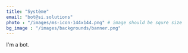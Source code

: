 ```yaml
---
title: "Système"
email: "bot@si.solutions"
photo : "/images/ms-icon-144x144.png" # image should be squre size
bg_image : "/images/backgrounds/banner.png"
---
```


I'm a bot.
